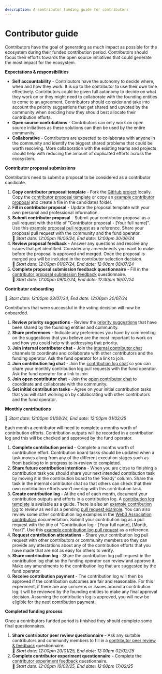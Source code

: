 ```yaml
---
description: A contributor funding guide for contributors
---
```


# Contributor guide

Contributors have the goal of generating as much impact as possible for the ecosystem during their funded contribution period. Contributors should focus their efforts towards the open source initiatives that could generate the most impact for the ecosystem.



**Expectations & responsibilities**

* **Self accountability** - Contributors have the autonomy to decide where, when and how they work. It is up to the contributor to use their own time effectively. Contributors could be given full autonomy to decide on what they work on or they might need to collaborate with the founding entities to come to an agreement. Contributors should consider and take into account the priority suggestions that get shared and upvoted by the community when deciding how they should best allocate their contribution efforts.&#x20;
* **Open source contributions** - Contributors can only work on open source initiatives as these solutions can then be used by the entire community.
* **Collaborative** - Contributors are expected to collaborate with anyone in the community and identify the biggest shared problems that could be worth resolving. More collaboration with the existing teams and projects should help with reducing the amount of duplicated efforts across the ecosystem.



**Contributor proposal submissions**

Contributors need to submit a proposal to be considered as a contributor candidate.

1. **Copy contributor proposal template** - Fork the [GitHub project](https://github.com/web3association/contributor-funding-experiment-example) locally. Copy the [contributor proposal template](https://github.com/web3association/contributor-funding/blob/main/contributor-funding-experiment/templates/forms/contributor-proposal.md) or copy an [example contributor proposal](https://github.com/web3association/contributor-funding-experiment-example/tree/main/current-funding-round/candidates) and create a file in the candidates folder.
2. **Fill in contributor proposal** - Update the proposal template with your own personal and professional information.
3. **Submit contributor proposal** - Submit your contributor proposal as a pull request with the title of "Contributor proposal - \[Your full name]". Use this [example proposal pull request](https://github.com/web3association/contributor-funding-experiment-example/pull/1) as a reference. Share your proposal pull request with the community and the fund operator.\
   &#x20;    :date: _Start date: 12:00pm 16/06/24, End date: 12:00pm 30/06/24_
4. **Review proposal feedback** - Answer any questions and resolve any issues that get identified. Consider any amendments you want to make before the proposal is approved and merged. Once the proposal is merged you will be included in the contributor selection decision.\
   &#x20;    :date: _Start date: 12:00pm 01/07/24, End date: 12:00pm 08/07/24_
5. **Complete proposal submission feedback questionnaire** - Fill in the [contributor proposal submission feedback](https://forms.gle/jL5K3vSq6XqusWxE9) questionnaire.\
   &#x20;    :date: _Start date: 12:00pm 09/07/24, End date: 12:00pm 16/07/24_



**Contributor onboarding**

:date: _Start date: 12:00pm 23/07/24, End date: 12:00pm 30/07/24_

Contributors that were successful in the voting decision will now be onboarded.

1. **Review priority suggestions** - Review the [priority suggestions](https://web3association.canny.io/contributor-funding-example) that have been shared by the founding entities and community.
2. **Share preferences** - Indicate any preferences you have by commenting on the suggestions that you believe are the most important to work on and how you could help with addressing that priority.
3. **Join internal contributor chat** - Join the [internal contributor chat](https://t.me/contributorfundingexample) channels to coordinate and collaborate with other contributors and the funding operator. Ask the fund operator for a link to join.
4. **Join contribution log chat** - Join the [contribution log chat](https://t.me/contributorfundingexample) so you can share your monthly contribution log pull requests with the fund operator. Ask the fund operator for a link to join.
5. **Join open contributor chat** - Join the [open contributor chat](https://t.me/contributorfundingexample) to coordinate and collaborate with the community.
6. **Set initial contribution tasks** - Agree on your initial contribution tasks that you will start working on by collaborating with other contributors and the fund operator.&#x20;



**Monthly contributions**

:date: _Start date: 12:00pm 01/08/24, End date: 12:00pm 01/02/25_

Each month a contributor will need to complete a months worth of contribution efforts. Contribution outputs will be recorded in a contribution log and this will be checked and approved by the fund operator.

1. **Complete contribution period** - Complete a months worth of contribution effort. Contribution board tasks should be updated when a task moves along from any of the different execution stages such as from backlog to in progress to in-review to completed.
2. **Share future contribution intentions** - When you are close to finishing a contribution task you should share your next intended contribution task by moving it in the contribution board to the 'Ready' column. Share the task in the internal contributor chat so that others can check that their own contribution efforts won’t overlap with this contribution task.
3. **Create contribution log** - At the end of each month, document your contribution outputs and efforts in a contribution log. A [contribution log template](https://funding.contributors.org/contributor-funding-experiment/templates/documents/contribution-log-form) is available as a guide. There is also an [example contribution log](https://example.contributors.org/current-funding-round/funded-contributors/alice-adams/june-2024) to review as well as a pending [pull request example](https://github.com/web3association/contributor-funding-experiment-example/pull/2). You can also review some other contribution log examples in the [Web3 Association contributors](https://docs.web3association.co/contributors) documentation. Submit your contribution log as a pull request with the title of "Contribution log - \[Your full name], \[Month, Year]". Use this [example contribution log pull request](https://github.com/web3association/contributor-funding-experiment-example/pull/2) as a reference.
4. **Request contribution attestations** - Share your contribution log pull request with other contributors or community members so they can provide any attestations about any of the contribution efforts that you have made that are not as easy for others to verify.
5. **Share contribution log -** Share the contribution log pull request in the contribution log chat so the funding operator can review and approve it. Make any amendments to the contribution log that are suggested by the fund operator.
6. **Receive contribution payment** - The contribution log will then be approved if the contribution outcomes are fair and reasonable. For this experiment, if there are any concerns or issues around a contribution log it will be reviewed by the founding entities to make any final approval decision. Assuming the contribution log is approved, you will now be eligible for the next contribution payment.



**Completed funding process**

Once a contributors funded period is finished they should complete some final questionnaires.

1. **Share contributor peer review questionnaire** - Ask any suitable contributors and community members to fill in a [contributor peer review & feedback](https://forms.gle/AuuBHr8cJnx8fTNz8) questionnaire.\
   &#x20;    :date: _Start date: 12:00pm 20/01/25, End date: 12:00pm 02/02/25_
2. **Complete contributor experiment questionnaire** - Complete the [contributor experiment feedback](https://forms.gle/4yZjLXy6Cq9u4H2RA) questionnaire.\
   &#x20;   :date: _Start date: 12:00pm 10/02/25, End date: 12:00pm 17/02/25_
